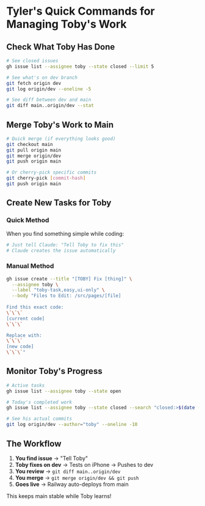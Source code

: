 # Tyler's Quick Commands for Managing Toby's Work

## Check What Toby Has Done
```bash
# See closed issues
gh issue list --assignee toby --state closed --limit 5

# See what's on dev branch
git fetch origin dev
git log origin/dev --oneline -5

# See diff between dev and main
git diff main..origin/dev --stat
```

## Merge Toby's Work to Main
```bash
# Quick merge (if everything looks good)
git checkout main
git pull origin main
git merge origin/dev
git push origin main

# Or cherry-pick specific commits
git cherry-pick [commit-hash]
git push origin main
```

## Create New Tasks for Toby

### Quick Method
When you find something simple while coding:
```bash
# Just tell Claude: "Tell Toby to fix this"
# Claude creates the issue automatically
```

### Manual Method
```bash
gh issue create --title "[TOBY] Fix [thing]" \
  --assignee toby \
  --label "toby-task,easy,ui-only" \
  --body "Files to Edit: /src/pages/[file]
  
Find this exact code:
\`\`\`
[current code]
\`\`\`

Replace with:
\`\`\`
[new code]
\`\`\`"
```

## Monitor Toby's Progress
```bash
# Active tasks
gh issue list --assignee toby --state open

# Today's completed work
gh issue list --assignee toby --state closed --search "closed:>$(date -v-1d +%Y-%m-%d)"

# See his actual commits
git log origin/dev --author="toby" --oneline -10
```

## The Workflow

1. **You find issue** → "Tell Toby"
2. **Toby fixes on dev** → Tests on iPhone → Pushes to dev
3. **You review** → `git diff main..origin/dev`
4. **You merge** → `git merge origin/dev && git push`
5. **Goes live** → Railway auto-deploys from main

This keeps main stable while Toby learns!